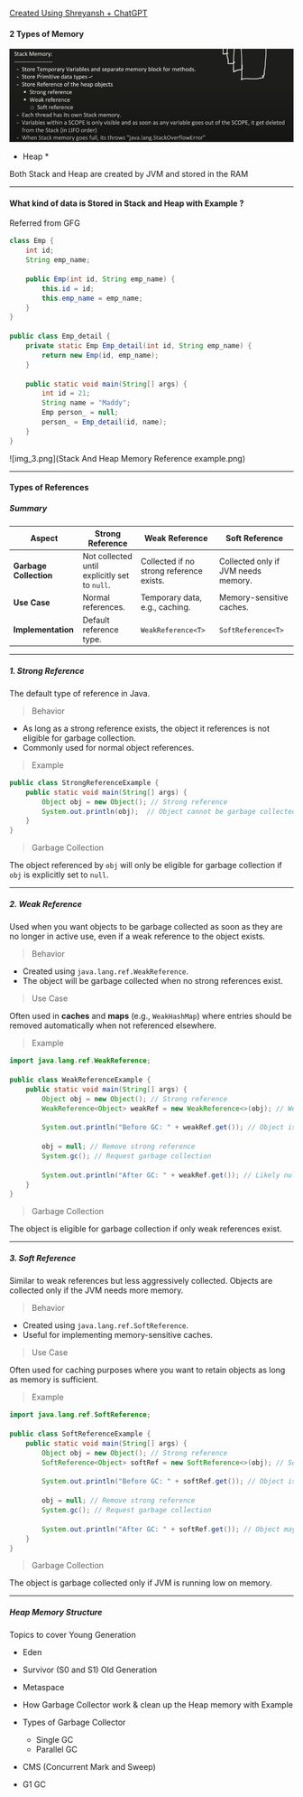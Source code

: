 [Created Using Shreyansh + ChatGPT](https://www.youtube.com/watch?v=vz6vSZRuS2M&list=PL6W8uoQQ2c63f469AyV78np0rbxRFppkx&index=10)

#### 2 Types of Memory 
![img_2.png](JVM__Stack__Content.png)
* Heap
  * 

Both Stack and Heap are created by JVM and stored in the RAM
__________
#### What kind of data is Stored in Stack and Heap with Example ? 

Referred from GFG
```java 
class Emp {
    int id;
    String emp_name;

    public Emp(int id, String emp_name) {
        this.id = id;
        this.emp_name = emp_name;
    }
}

public class Emp_detail {
    private static Emp Emp_detail(int id, String emp_name) {
        return new Emp(id, emp_name);
    }

    public static void main(String[] args) {
        int id = 21;
        String name = "Maddy";
        Emp person_ = null;
        person_ = Emp_detail(id, name);
    }
}
```

![img_3.png](Stack And Heap Memory Reference example.png)

__________
#### Types of References

##### Summary
| **Aspect**          | **Strong Reference**     | **Weak Reference**        | **Soft Reference**        |
|----------------------|--------------------------|----------------------------|---------------------------|
| **Garbage Collection** | Not collected until explicitly set to `null`. | Collected if no strong reference exists. | Collected only if JVM needs memory. |
| **Use Case**         | Normal references.       | Temporary data, e.g., caching. | Memory-sensitive caches.  |
| **Implementation**   | Default reference type.  | `WeakReference<T>`         | `SoftReference<T>`        |


---

##### 1. Strong Reference
The default type of reference in Java.
> Behavior
- As long as a strong reference exists, the object it references is not eligible for garbage collection.
- Commonly used for normal object references.
> Example
```java
public class StrongReferenceExample {
    public static void main(String[] args) {
        Object obj = new Object(); // Strong reference
        System.out.println(obj);  // Object cannot be garbage collected
    }
}
```

> Garbage Collection


The object referenced by `obj` will only be eligible for garbage collection if `obj` is explicitly set to `null`.

---

##### 2. Weak Reference

Used when you want objects to be garbage collected as soon as they are no longer in active use, even if a weak reference to the object exists.

> Behavior
- Created using `java.lang.ref.WeakReference`.
- The object will be garbage collected when no strong references exist.

>Use Case

Often used in **caches** and **maps** (e.g., `WeakHashMap`) where entries should be removed automatically when not referenced elsewhere.

> Example
```java
import java.lang.ref.WeakReference;

public class WeakReferenceExample {
    public static void main(String[] args) {
        Object obj = new Object(); // Strong reference
        WeakReference<Object> weakRef = new WeakReference<>(obj); // Weak reference

        System.out.println("Before GC: " + weakRef.get()); // Object is accessible

        obj = null; // Remove strong reference
        System.gc(); // Request garbage collection

        System.out.println("After GC: " + weakRef.get()); // Likely null, object collected
    }
}
```

> Garbage Collection

The object is eligible for garbage collection if only weak references exist.

---

##### 3. Soft Reference
Similar to weak references but less aggressively collected. Objects are collected only if the JVM needs more memory.

> Behavior
- Created using `java.lang.ref.SoftReference`.
- Useful for implementing memory-sensitive caches.

> Use Case

Often used for caching purposes where you want to retain objects as long as memory is sufficient.

> Example
```java
import java.lang.ref.SoftReference;

public class SoftReferenceExample {
    public static void main(String[] args) {
        Object obj = new Object(); // Strong reference
        SoftReference<Object> softRef = new SoftReference<>(obj); // Soft reference

        System.out.println("Before GC: " + softRef.get()); // Object is accessible

        obj = null; // Remove strong reference
        System.gc(); // Request garbage collection

        System.out.println("After GC: " + softRef.get()); // Object may still be accessible
    }
}
```

> Garbage Collection

The object is garbage collected only if JVM is running low on memory.

---

##### Heap Memory Structure

Topics to cover
Young Generation
  * Eden
  * Survivor (S0 and S1)
Old Generation
 * Metaspace

 * How Garbage Collector work & clean up the Heap memory with Example


* Types of Garbage Collector
   * Single GC
   * Parallel GC

* CMS (Concurrent Mark and Sweep)
* G1 GC